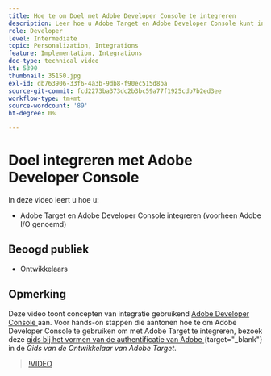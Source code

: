 ```yaml
---
title: Hoe te om Doel met Adobe Developer Console te integreren
description: Leer hoe u Adobe Target en Adobe Developer Console kunt integreren.
role: Developer
level: Intermediate
topic: Personalization, Integrations
feature: Implementation, Integrations
doc-type: technical video
kt: 5390
thumbnail: 35150.jpg
exl-id: db763906-33f6-4a3b-9db8-f90ec515d8ba
source-git-commit: fcd2273ba373dc2b3bc59a77f1925cdb7b2ed3ee
workflow-type: tm+mt
source-wordcount: '89'
ht-degree: 0%

---
```


# Doel integreren met Adobe Developer Console

In deze video leert u hoe u:

* Adobe Target en Adobe Developer Console integreren (voorheen Adobe I/O genoemd)

## Beoogd publiek

* Ontwikkelaars

## Opmerking

Deze video toont concepten van integratie gebruikend [ Adobe Developer Console ](https://developer.adobe.com/developer-console/) aan. Voor hands-on stappen die aantonen hoe te om Adobe Developer Console te gebruiken om met Adobe Target te integreren, bezoek deze [ gids bij het vormen van de authentificatie van Adobe ](https://experienceleague.adobe.com/docs/target-dev/developer/api/configure-authentication.html){target="_blank"}  in de *Gids van de Ontwikkelaar van Adobe Target*.

>[!VIDEO](https://video.tv.adobe.com/v/35150/?quality=12)

